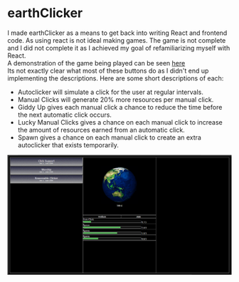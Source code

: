 # earthClicker

I made earthClicker as a means to get back into writing React and frontend code. As using react is not ideal making games. The game is not complete and I did not complete it as I achieved my goal of refamiliarizing myself with React.  
A demonstration of the game being played can be seen [here](https://streamable.com/jdff57)  
Its not exactly clear what most of these buttons do as I didn't end up implementing the descriptions. Here are some short descriptions of each:  

* Autoclicker will simulate a click for the user at regular intervals.  
* Manual Clicks will generate 20% more resources per manual click.  
* Giddy Up gives each manual click a chance to reduce the time before the next automatic click occurs.  
* Lucky Manual Clicks gives a chance on each manual click to increase the amount of resources earned from an automatic click.  
* Spawn gives a chance on each manual click to create an extra autoclicker that exists temporarily.  
  
![alt text](https://github.com/NickMakeThing/earthClicker/blob/main/preview.png)
